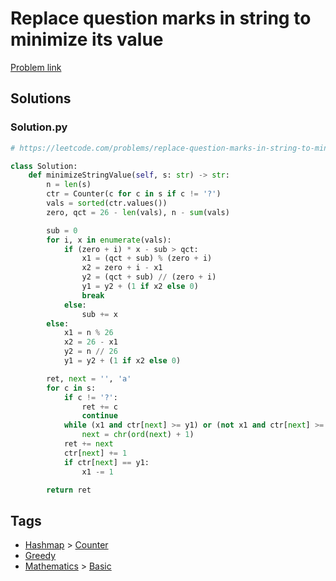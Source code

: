 # Replace question marks in string to minimize its value

[Problem link](https://leetcode.com/problems/replace-question-marks-in-string-to-minimize-its-value/)

## Solutions


### Solution.py
```py
# https://leetcode.com/problems/replace-question-marks-in-string-to-minimize-its-value/

class Solution:
    def minimizeStringValue(self, s: str) -> str:
        n = len(s)
        ctr = Counter(c for c in s if c != '?')
        vals = sorted(ctr.values())
        zero, qct = 26 - len(vals), n - sum(vals)

        sub = 0
        for i, x in enumerate(vals):
            if (zero + i) * x - sub > qct:
                x1 = (qct + sub) % (zero + i)
                x2 = zero + i - x1
                y2 = (qct + sub) // (zero + i)
                y1 = y2 + (1 if x2 else 0)
                break
            else:
                sub += x
        else:
            x1 = n % 26
            x2 = 26 - x1
            y2 = n // 26
            y1 = y2 + (1 if x2 else 0)

        ret, next = '', 'a'
        for c in s:
            if c != '?':
                ret += c
                continue
            while (x1 and ctr[next] >= y1) or (not x1 and ctr[next] >= y2):
                next = chr(ord(next) + 1)
            ret += next
            ctr[next] += 1
            if ctr[next] == y1:
                x1 -= 1

        return ret
```
## Tags

* [Hashmap](/README.md#Hashmap) > [Counter](/README.md#Hashmap-Counter)
* [Greedy](/README.md#Greedy)
* [Mathematics](/README.md#Mathematics) > [Basic](/README.md#Mathematics-Basic)
